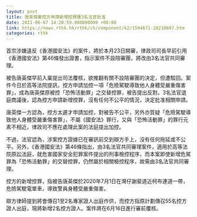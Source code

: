 ```yaml
---
layout: post
title: 唐英傑案控方申請新增控罪獲3名法官批准
date: 2021-06-07 14:20:59.000000000 +08:00
link: https://news.rthk.hk/rthk/ch/component/k2/1594671-20210607.htm
categories: rthk
---
```


首宗涉嫌違反《香港國安法》的案件，將於本月23日開審，律政司司長早前引用《香港國安法》第46條發出證書，指示案件不設陪審團，將改由3名法官共同審理。

被告唐英傑早前入稟提出司法覆核，欲推翻有關不設陪審團的決定，但遭駁回。案件今日於高等法院提訊，控方申請加控一項「危險駕駛導致他人身體受嚴重傷害罪」，成為唐英傑原被控「恐怖活動罪」之交替控罪，被告提出反對。3名法官退庭商議後，認為控方申請新增控罪，沒有任何不公平的情況，決定批准相關申請。

唐英傑一方認為，控方太遲才申請加控，對被告不公平，另外亦質疑「危險駕駛導致他人身體受嚴重傷害罪」，不屬《國安法》罪行，又與「恐怖活動罪」的罪行元素不相近，律政司不應在處理此案的法庭提出加控。

不過，法官認為，涉案控方證據已在審訊前交到辯方手上，沒有任何拖延或不公平。另外，《香港國安法》第46條指出，由3名法官共同審理案件，適用於高等法院原訟法庭，就危害國家安全犯罪案件提出的刑事檢控程序，而本案即使新增危駕罪為「恐怖活動罪」的交替控罪，仍然屬於相關檢控程序，故需由3名法官共同審理。

控方的新增控罪，指被告唐英傑於2020年7月1日在灣仔謝斐道近柯布連道一帶，危險駕駛電單車，導致警員身體受嚴重傷害。

辯方律師提到將會傳召1至2名專家證人出庭作供，而控方指原計劃傳召55名控方證人出庭，現將新增2名控方證人。案件將在6月16日進行審前覆核。

